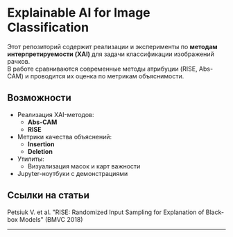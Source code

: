 # Explainable AI for Image Classification

Этот репозиторий содержит реализации и эксперименты по **методам интерпретируемости (XAI)** для задачи классификации изображений рачков.  
В работе сравниваются современные методы атрибуции (RISE, Abs-CAM) и проводится их оценка по метрикам объяснимости.

## Возможности
- Реализация XAI-методов:
  - **Abs-CAM**
  - **RISE**
- Метрики качества объяснений:
  - **Insertion**
  - **Deletion**
- Утилиты:
  - Визуализация масок и карт важности
- Jupyter-ноутбуки с демонстрациями

## Ссылки на статьи

Petsiuk V. et al. "RISE: Randomized Input Sampling for Explanation of Black-box Models" (BMVC 2018)


---